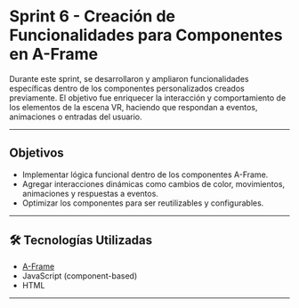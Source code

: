 # Sprint 6 - Creación de Funcionalidades para Componentes en A-Frame

Durante este sprint, se desarrollaron y ampliaron funcionalidades específicas dentro de los componentes personalizados creados previamente. El objetivo fue enriquecer la interacción y comportamiento de los elementos de la escena VR, haciendo que respondan a eventos, animaciones o entradas del usuario.

---

## Objetivos

- Implementar lógica funcional dentro de los componentes A-Frame.
- Agregar interacciones dinámicas como cambios de color, movimientos, animaciones y respuestas a eventos.
- Optimizar los componentes para ser reutilizables y configurables.

---

## 🛠️ Tecnologías Utilizadas

- [A-Frame](https://aframe.io/)
- JavaScript (component-based)
- HTML

---


